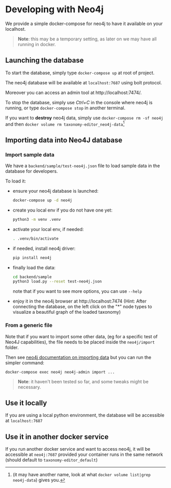 # Developing with Neo4j

We provide a simple docker-compose for neo4j to have it available on your localhost.

> **Note**: this may be a temporary setting, as later on we may have all running in docker.

## Launching the database

To start the database, simply type `docker-compose up` at root of project.

The neo4j database will be available at `localhost:7687` using bolt protocol.

Moreover you can access an admin tool at http://localhost:7474/.

To stop the database, simply use *Ctrl+C* in the console where neo4j is running, or type `docker-compose stop` in another terminal.

If you want to **destroy** neo4j data, simply use `docker-compose rm -sf neo4j` and then `docker volume rm taxonomy-editor_neo4j-data`[^vol_name]

[^vol_name]: (it may have another name, look at what `docker volume list|grep neo4j-data`) gives you.


## Importing data into Neo4J database

### Import sample data

We have a `backend/sample/test-neo4j.json` file to load sample data in the database for developers.

To load it:

* ensure your neo4j database is launched:
  ```bash
  docker-compose up -d neo4j
  ```
* create you local env if you do not have one yet:
  ```bash
  python3 -m venv .venv
  ```
* activate your local env, if needed:
  ```bash
  . .venv/bin/activate
  ```
* if needed, install neo4j driver:
  ```bash
  pip install neo4j
  ```
* finally load the data:
  ```bash
  cd backend/sample
  python3 load.py --reset test-neo4j.json
  ```

  note that if you want to see more options, you can use `--help`
* enjoy it in the neo4j browser at http://localhost:7474
  (Hint: After connecting the database, on the left click on the "*" node types to visualize a beautiful graph of the loaded taxonomy)

### From a generic file

Note that if you want to import some other data, (eg for a specific test of Neo4J capabilities), 
the file needs to be placed inside the `neo4j/import` folder.

Then see [neo4j documentation on importing data](https://neo4j.com/docs/operations-manual/current/docker/operations/#docker-neo4jlabs-pluginsneo4j.com) but you can run the simpler command:
```
docker-compose exec neo4j neo4j-admin import ...
```

> **Note**: it haven't been tested so far, and some tweaks might be necessary.

## Use it locally

If you are using a local python environment, the database will be accessible at `localhost:7687`

## Use it in another docker service

If you run another docker service and want to access neo4j, it will be accessible at `neo4j:7687`
provided your container runs in the same network (should default to `taxonomy-editor_default`)
